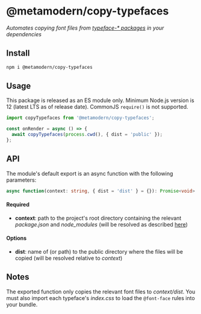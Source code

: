 # @metamodern/copy-typefaces

*Automates copying font files from [typeface-\* packages](https://github.com/KyleAMathews/typefaces) in your dependencies*

## Install

```sh
npm i @metamodern/copy-typefaces

```

## Usage

This package is released as an ES module only. Minimum Node.js version is 12 (latest LTS as of release date). CommonJS `require()` is not supported.

```js
import copyTypefaces from '@metamodern/copy-typefaces';

const onRender = async () => {
  await copyTypefaces(process.cwd(), { dist = 'public' });
}; 

```

## API

The module's default export is an async function with the following parameters:

```ts
async function(context: string, { dist = 'dist' } = {}): Promise<void>

```

#### Required

- __context__: path to the project's root directory containing the relevant *package.json* and *node_modules* (will be resolved as described [here](https://nodejs.org/api/fs.html#fs_file_paths))

#### Options

- __dist__: name of (or path) to the public directory where the files will be copied (will be resolved relative to *context*)

## Notes

The exported function only copies the relevant font files to *context/dist*. You must also import each typeface's *index.css* to load the `@font-face` rules into your bundle. 
